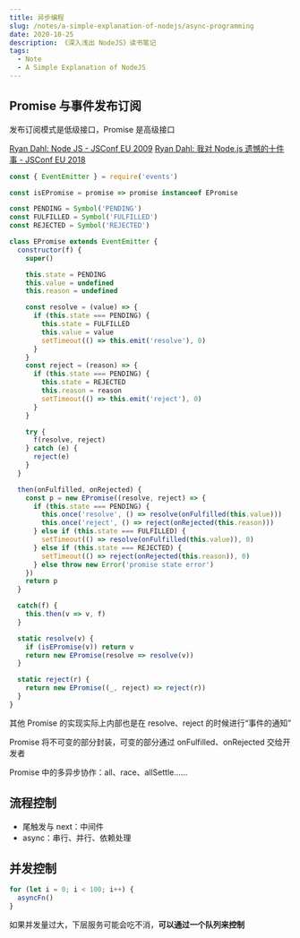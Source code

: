 ```yaml
---
title: 异步编程
slug: /notes/a-simple-explanation-of-nodejs/async-programming
date: 2020-10-25
description: 《深入浅出 NodeJS》读书笔记
tags:
  - Note
  - A Simple Explanation of NodeJS
---
```


## Promise 与事件发布订阅

发布订阅模式是低级接口，Promise 是高级接口

[Ryan Dahl: Node JS - JSConf EU 2009](https://youtu.be/EeYvFl7li9E?list=PL37ZVnwpeshGNXb77ObNUbvax-VQ_DWJe&t=1529)
[Ryan Dahl: 我对 Node.js 遗憾的十件事 - JSConf EU 2018](https://youtu.be/M3BM9TB-8yA?t=306)

```js
const { EventEmitter } = require('events')

const isEPromise = promise => promise instanceof EPromise

const PENDING = Symbol('PENDING')
const FULFILLED = Symbol('FULFILLED')
const REJECTED = Symbol('REJECTED')

class EPromise extends EventEmitter {
  constructor(f) {
    super()

    this.state = PENDING
    this.value = undefined
    this.reason = undefined

    const resolve = (value) => {
      if (this.state === PENDING) {
        this.state = FULFILLED
        this.value = value
        setTimeout(() => this.emit('resolve'), 0)
      }
    }
    const reject = (reason) => {
      if (this.state === PENDING) {
        this.state = REJECTED
        this.reason = reason
        setTimeout(() => this.emit('reject'), 0)
      }
    }

    try {
      f(resolve, reject)
    } catch (e) {
      reject(e)
    }
  }

  then(onFulfilled, onRejected) {
    const p = new EPromise((resolve, reject) => {
      if (this.state === PENDING) {
        this.once('resolve', () => resolve(onFulfilled(this.value)))
        this.once('reject', () => reject(onRejected(this.reason)))
      } else if (this.state === FULFILLED) {
        setTimeout(() => resolve(onFulfilled(this.value)), 0)
      } else if (this.state === REJECTED) {
        setTimeout(() => reject(onRejected(this.reason)), 0)
      } else throw new Error('promise state error')
    })
    return p
  }

  catch(f) {
    this.then(v => v, f)
  }

  static resolve(v) {
    if (isEPromise(v)) return v
    return new EPromise(resolve => resolve(v))
  }

  static reject(r) {
    return new EPromise((_, reject) => reject(r))
  }
}
```

其他 Promise 的实现实际上内部也是在 resolve、reject 的时候进行“事件的通知”

Promise 将不可变的部分封装，可变的部分通过 onFulfilled、onRejected 交给开发者

Promise 中的多异步协作：all、race、allSettle……

## 流程控制

- 尾触发与 next：中间件
- async：串行、并行、依赖处理

## 并发控制

```js
for (let i = 0; i < 100; i++) {
  asyncFn()
}
```

如果并发量过大，下层服务可能会吃不消，**可以通过一个队列来控制**
